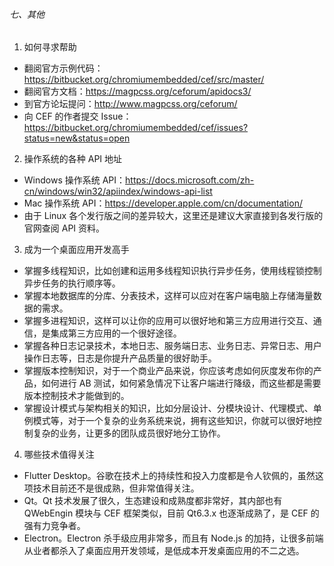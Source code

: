 ###### 七、其他

1. 如何寻求帮助
- 翻阅官方示例代码：https://bitbucket.org/chromiumembedded/cef/src/master/
- 翻阅官方文档：https://magpcss.org/ceforum/apidocs3/
- 到官方论坛提问：http://www.magpcss.org/ceforum/
- 向 CEF 的作者提交 Issue：https://bitbucket.org/chromiumembedded/cef/issues?status=new&status=open

2. 操作系统的各种 API 地址
- Windows 操作系统 API：https://docs.microsoft.com/zh-cn/windows/win32/apiindex/windows-api-list
- Mac 操作系统 API：https://developer.apple.com/cn/documentation/
- 由于 Linux 各个发行版之间的差异较大，这里还是建议大家直接到各发行版的官网查阅 API 资料。

3. 成为一个桌面应用开发高手
- 掌握多线程知识，比如创建和运用多线程知识执行异步任务，使用线程锁控制异步任务的执行顺序等。
- 掌握本地数据库的分库、分表技术，这样可以应对在客户端电脑上存储海量数据的需求。
- 掌握多进程知识，这样可以让你的应用可以很好地和第三方应用进行交互、通信，是集成第三方应用的一个很好途径。
- 掌握各种日志记录技术，本地日志、服务端日志、业务日志、异常日志、用户操作日志等，日志是你提升产品质量的很好助手。
- 掌握版本控制知识，对于一个商业产品来说，你应该考虑如何灰度发布你的产品，如何进行 AB 测试，如何紧急情况下让客户端进行降级，而这些都是需要版本控制技术才能做到的。
- 掌握设计模式与架构相关的知识，比如分层设计、分模块设计、代理模式、单例模式等，对于一个复杂的业务系统来说，拥有这些知识，你就可以很好地控制复杂的业务，让更多的团队成员很好地分工协作。

4. 哪些技术值得关注
- Flutter Desktop。谷歌在技术上的持续性和投入力度都是令人钦佩的，虽然这项技术目前还不是很成熟，但非常值得关注。
- Qt。Qt 技术发展了很久，生态建设和成熟度都非常好，其内部也有 QWebEngin 模块与 CEF 框架类似，目前 Qt6.3.x 也逐渐成熟了，是 CEF 的强有力竞争者。
- Electron。Electron 杀手级应用非常多，而且有 Node.js 的加持，让很多前端从业者都杀入了桌面应用开发领域，是低成本开发桌面应用的不二之选。
